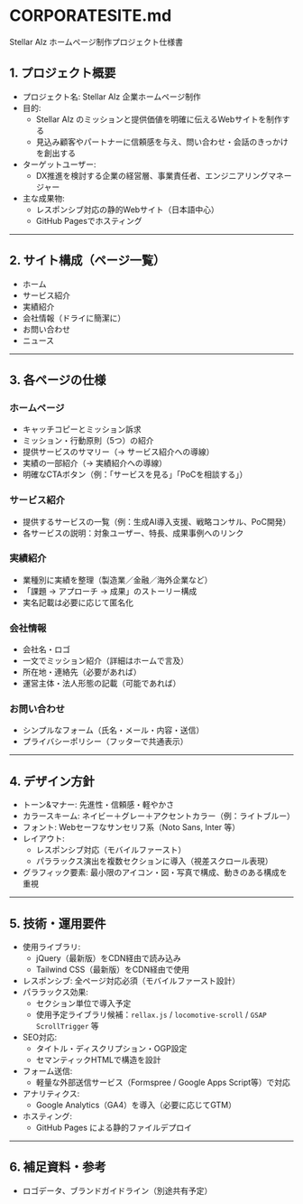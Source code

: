 # CORPORATESITE.md
Stellar AIz ホームページ制作プロジェクト仕様書

## 1. プロジェクト概要

- プロジェクト名: Stellar AIz 企業ホームページ制作
- 目的:
  - Stellar AIz のミッションと提供価値を明確に伝えるWebサイトを制作する
  - 見込み顧客やパートナーに信頼感を与え、問い合わせ・会話のきっかけを創出する
- ターゲットユーザー:
  - DX推進を検討する企業の経営層、事業責任者、エンジニアリングマネージャー
- 主な成果物:
  - レスポンシブ対応の静的Webサイト（日本語中心）
  - GitHub Pagesでホスティング

---

## 2. サイト構成（ページ一覧）

- ホーム
- サービス紹介
- 実績紹介
- 会社情報（ドライに簡潔に）
- お問い合わせ
- ニュース

---

## 3. 各ページの仕様

### ホームページ

- キャッチコピーとミッション訴求
- ミッション・行動原則（5つ）の紹介
- 提供サービスのサマリー（→ サービス紹介への導線）
- 実績の一部紹介（→ 実績紹介への導線）
- 明確なCTAボタン（例：「サービスを見る」「PoCを相談する」）

### サービス紹介

- 提供するサービスの一覧（例：生成AI導入支援、戦略コンサル、PoC開発）
- 各サービスの説明：対象ユーザー、特長、成果事例へのリンク

### 実績紹介

- 業種別に実績を整理（製造業／金融／海外企業など）
- 「課題 → アプローチ → 成果」のストーリー構成
- 実名記載は必要に応じて匿名化

### 会社情報

- 会社名・ロゴ
- 一文でミッション紹介（詳細はホームで言及）
- 所在地・連絡先（必要があれば）
- 運営主体・法人形態の記載（可能であれば）

### お問い合わせ

- シンプルなフォーム（氏名・メール・内容・送信）
- プライバシーポリシー（フッターで共通表示）

---

## 4. デザイン方針

- トーン&マナー: 先進性・信頼感・軽やかさ
- カラースキーム: ネイビー＋グレー＋アクセントカラー（例：ライトブルー）
- フォント: Webセーフなサンセリフ系（Noto Sans, Inter 等）
- レイアウト:
  - レスポンシブ対応（モバイルファースト）
  - パララックス演出を複数セクションに導入（視差スクロール表現）
- グラフィック要素: 最小限のアイコン・図・写真で構成、動きのある構成を重視

---

## 5. 技術・運用要件

- 使用ライブラリ:
  - jQuery（最新版）をCDN経由で読み込み
  - Tailwind CSS（最新版）をCDN経由で使用
- レスポンシブ: 全ページ対応必須（モバイルファースト設計）
- パララックス効果:
  - セクション単位で導入予定
  - 使用予定ライブラリ候補：`rellax.js` / `locomotive-scroll` / `GSAP ScrollTrigger` 等
- SEO対応:
  - タイトル・ディスクリプション・OGP設定
  - セマンティックHTMLで構造を設計
- フォーム送信:
  - 軽量な外部送信サービス（Formspree / Google Apps Script等）で対応
- アナリティクス:
  - Google Analytics（GA4）を導入（必要に応じてGTM）
- ホスティング:
  - GitHub Pages による静的ファイルデプロイ

---

## 6. 補足資料・参考

- ロゴデータ、ブランドガイドライン（別途共有予定）

